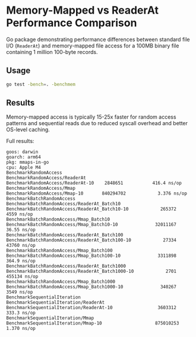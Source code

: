 # Memory-Mapped vs ReaderAt Performance Comparison

Go package demonstrating performance differences between standard file I/O (`ReaderAt`) and memory-mapped file access
for a 100MB binary file containing 1 million 100-byte records.

## Usage

```bash
go test -bench=. -benchmem
```

## Results

Memory-mapped access is typically 15-25x faster for random access patterns and sequential reads due to reduced syscall
overhead and better OS-level caching.

Full results:
```
goos: darwin
goarch: arm64
pkg: mmaps-in-go
cpu: Apple M4
BenchmarkRandomAccess
BenchmarkRandomAccess/ReaderAt
BenchmarkRandomAccess/ReaderAt-10  	 2848651	       416.4 ns/op
BenchmarkRandomAccess/Mmap
BenchmarkRandomAccess/Mmap-10      	840294702	         3.376 ns/op
BenchmarkBatchRandomAccess
BenchmarkBatchRandomAccess/ReaderAt_Batch10
BenchmarkBatchRandomAccess/ReaderAt_Batch10-10         	  265372	      4559 ns/op
BenchmarkBatchRandomAccess/Mmap_Batch10
BenchmarkBatchRandomAccess/Mmap_Batch10-10             	32011167	        36.55 ns/op
BenchmarkBatchRandomAccess/ReaderAt_Batch100
BenchmarkBatchRandomAccess/ReaderAt_Batch100-10        	   27334	     43760 ns/op
BenchmarkBatchRandomAccess/Mmap_Batch100
BenchmarkBatchRandomAccess/Mmap_Batch100-10            	 3311898	       364.9 ns/op
BenchmarkBatchRandomAccess/ReaderAt_Batch1000
BenchmarkBatchRandomAccess/ReaderAt_Batch1000-10       	    2701	    455134 ns/op
BenchmarkBatchRandomAccess/Mmap_Batch1000
BenchmarkBatchRandomAccess/Mmap_Batch1000-10           	  340267	      3549 ns/op
BenchmarkSequentialIteration
BenchmarkSequentialIteration/ReaderAt
BenchmarkSequentialIteration/ReaderAt-10               	 3603312	       333.3 ns/op
BenchmarkSequentialIteration/Mmap
BenchmarkSequentialIteration/Mmap-10                   	875010253	         1.370 ns/op
```